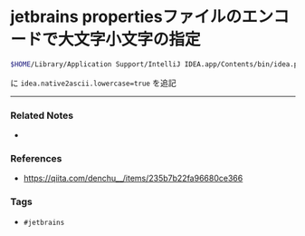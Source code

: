 # jetbrains propertiesファイルのエンコードで大文字小文字の指定
```sh
$HOME/Library/Application Support/IntelliJ IDEA.app/Contents/bin/idea.properties
```
に
`idea.native2ascii.lowercase=true`
を追記

---
### Related Notes
- 

### References
- https://qiita.com/denchu__/items/235b7b22fa96680ce366

### Tags
- `#jetbrains` 